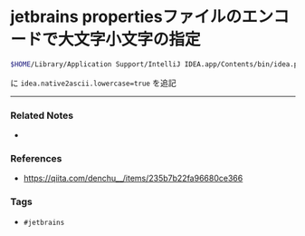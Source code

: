 # jetbrains propertiesファイルのエンコードで大文字小文字の指定
```sh
$HOME/Library/Application Support/IntelliJ IDEA.app/Contents/bin/idea.properties
```
に
`idea.native2ascii.lowercase=true`
を追記

---
### Related Notes
- 

### References
- https://qiita.com/denchu__/items/235b7b22fa96680ce366

### Tags
- `#jetbrains` 